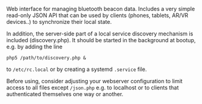 Web interface for managing bluetooth beacon data. Includes a very simple read-only JSON API that can be used by clients (phones, tablets, AR/VR devices..) to synchronize their local state.

In addition, the server-side part of a local service discovery mechanism is included (discovery.php). It should be started in the background at bootup, e.g. by adding the line

```
php5 /path/to/discovery.php &
```

to `/etc/rc.local` or by creating a systemd `.service` file.

Before using, consider adjusting your webserver configuration to limit access to all files except `/json.php` e.g. to localhost or to clients that authenticated themselves one way or another.
